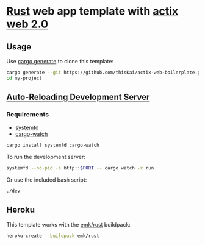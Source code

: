 # [Rust](https://www.rust-lang.org) web app template with [actix web 2.0](https://actix.rs)

## Usage
Use [cargo generate](https://github.com/ashleygwilliams/cargo-generate) to clone this template:
```bash
cargo generate --git https://github.com/thisKai/actix-web-boilerplate.git --name my-project
cd my-project
```

## [Auto-Reloading Development Server](https://actix.rs/docs/autoreload/)

### Requirements
- [systemfd](https://crates.io/crates/systemfd)
- [cargo-watch](https://crates.io/crates/cargo-watch)

```bash
cargo install systemfd cargo-watch
```

To run the development server:
```bash
systemfd --no-pid -s http::$PORT -- cargo watch -x run
```
Or use the included bash script:
```bash
./dev
```

## Heroku
This template works with the [emk/rust](https://github.com/emk/heroku-buildpack-rust) buildpack:
```bash
heroku create --buildpack emk/rust
```
